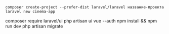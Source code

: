```
composer create-project --prefer-dist laravel/laravel название-проекта
laravel new cinema-app
```

composer require laravel/ui
php artisan ui vue --auth
npm install && npm run dev
php artisan migrate
